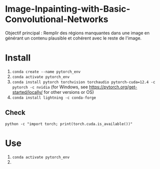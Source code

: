 # Image-Inpainting-with-Basic-Convolutional-Networks
Objectif principal : Remplir des régions manquantes dans une image en générant un contenu plausible et cohérent avec le reste de l'image.

# Install

1. `conda create --name pytorch_env`
2. `conda activate pytorch_env`
3. `conda install pytorch torchvision torchaudio pytorch-cuda=12.4 -c pytorch -c nvidia` (for Windows, see https://pytorch.org/get-started/locally/ for other versions or OS)
4. `conda install lightning -c conda-forge`


## Check

`python -c "import torch; print(torch.cuda.is_available())"`

# Use

1. `conda activate pytorch_env`
2. 